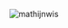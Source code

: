 
<p align="left"> <img src="https://komarev.com/ghpvc/?username=rileydeman&label=Profile%20views&color=8000ff&style=flat" alt="mathijnwis" /> </p>
